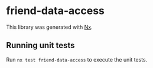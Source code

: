 # friend-data-access

This library was generated with [Nx](https://nx.dev).

## Running unit tests

Run `nx test friend-data-access` to execute the unit tests.
